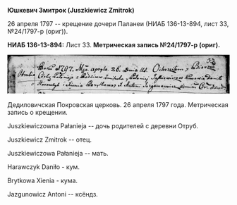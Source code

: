 **Юшкевич Змитрок (Juszkiewicz Zmitrok)**

26 апреля 1797 -- крещение дочери Паланеи (НИАБ 136-13-894, лист 33,
№24/1797-р (ориг)).

**НИАБ 136-13-894:** Лист 33. **Метрическая запись №24/1797-р (ориг).**

![](./media/9c879a52d1f5d491ab4f1a5df8c4637a515c6732.png)

Дедиловичская Покровская церковь. 26 апреля 1797 года. Метрическая
запись о крещении.

Juszkiewiczowna Pałanieja -- дочь родителей с деревни Отруб.

Juszkiewicz Zmitrok -- отец.

Juszkiewiczowa Pałanieja -- мать.

Harawczyk Daniło - кум.

Brytkowa Xienia - кума.

Jazgunowicz Antoni -- ксёндз.
